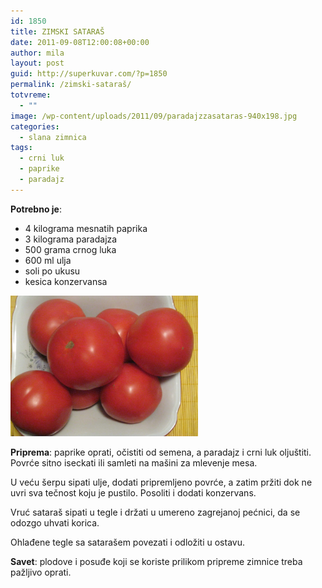 ```yaml
---
id: 1850
title: ZIMSKI SATARAŠ
date: 2011-09-08T12:00:08+00:00
author: mila
layout: post
guid: http://superkuvar.com/?p=1850
permalink: /zimski-sataraš/
totvreme:
  - ""
image: /wp-content/uploads/2011/09/paradajzzasataras-940x198.jpg
categories:
  - slana zimnica
tags:
  - crni luk
  - paprike
  - paradajz
---
```

**Potrebno je**:

  * 4 kilograma mesnatih paprika
  * 3 kilograma paradajza
  * 500 grama crnog luka
  * 600 ml ulja
  * soli po ukusu
  * kesica konzervansa

[<img class="alignnone size-medium wp-image-8794" src="/wp-content/uploads/2011/09/paradajzzasataras-1024x768.jpg" alt="paradajzzasataras" width="300" height="225" />](/wp-content/uploads/2011/09/paradajzzasataras.jpg)

**Priprema**: paprike oprati, očistiti od semena, a paradajz i crni luk oljuštiti. Povrće sitno iseckati ili samleti na mašini za mlevenje mesa.

U veću šerpu sipati ulje, dodati pripremljeno povrće, a zatim pržiti dok ne uvri sva tečnost koju je pustilo. Posoliti i dodati konzervans.

Vruć sataraš sipati u tegle i držati u umereno zagrejanoj pećnici, da se odozgo uhvati korica.

Ohlađene tegle sa satarašem povezati i odložiti u ostavu.

**Savet**: plodove i posuđe koji se koriste prilikom pripreme zimnice treba pažljivo oprati.

&nbsp;